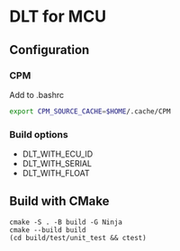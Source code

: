 # DLT for MCU

## Configuration

### CPM

Add to .bashrc

```bash
export CPM_SOURCE_CACHE=$HOME/.cache/CPM
```

### Build options

* DLT_WITH_ECU_ID
* DLT_WITH_SERIAL
* DLT_WITH_FLOAT

## Build with CMake

```console
cmake -S . -B build -G Ninja
cmake --build build
(cd build/test/unit_test && ctest)
```
